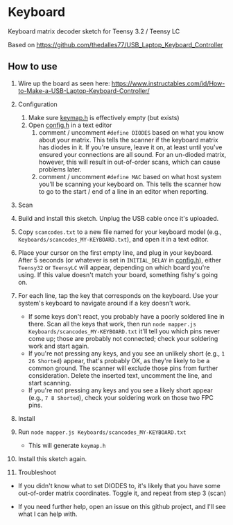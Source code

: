 # Keyboard

Keyboard matrix decoder sketch for Teensy 3.2 / Teensy LC

Based on https://github.com/thedalles77/USB_Laptop_Keyboard_Controller

## How to use

1. Wire up the board as seen here:
https://www.instructables.com/id/How-to-Make-a-USB-Laptop-Keyboard-Controller/

2. Configuration

    1. Make sure [keymap.h](./keymap.h) is effectively empty (but exists)
    2. Open [config.h](./config.h) in a text editor
        1. comment / uncomment `#define DIODES` based on what you know about
          your matrix.  This tells the scanner if the keyboard matrix has diodes
          in it.  If you're unsure, leave it on, at least until you've ensured
          your connections are all sound.  For an un-dioded matrix, however,
          this will result in out-of-order scans, which can cause problems later.
        2. comment / uncomment `#define MAC` based on what host system you'll
          be scanning your keyboard on.  This tells the scanner how to go to
          the start / end of a line in an editor when reporting.

3. Scan

  1. Build and install this sketch.  Unplug the USB cable once it's uploaded.
  2. Copy `scancodes.txt` to a new file named for your keyboard model (e.g.,
    `Keyboards/scancodes_MY-KEYBOARD.txt`), and open it in a text editor.
  3. Place your cursor on the first empty line, and plug in your keyboard.  After
    5 seconds (or whatever is set in `INITIAL_DELAY` in [config.h](./config.h)),
    either `Teensy32` or `TeensyLC` will appear, depending on which board you're
    using.  If this value doesn't match your board, something fishy's going on.
  4. For each line, tap the key that corresponds on the keyboard.  Use your
    system's keyboard to navigate around if a key doesn't work.
      - If some keys don't react, you probably have a poorly soldered line in
        there. Scan all the keys that work, then run
          `node mapper.js Keyboards/scancodes_MY-KEYBOARD.txt`
        it'll tell you which pins never come up; those are probably not
        connected; check your soldering work and start again.
      - If you're not pressing any keys, and you see an unlikely short (e.g.,
        `1 26 Shorted`) appear, that's probably OK, as they're likely to be a
        common ground.  The scanner will exclude those pins from further
        consideration.  Delete the inserted text, uncomment the line, and
        start scanning.
      - If you're not pressing any keys and you see a likely short appear (e.g.,
        `7 8 Shorted`), check your soldering work on those two FPC pins.

4. Install

  1. Run `node mapper.js Keyboards/scancodes_MY-KEYBOARD.txt`
      - This will generate `keymap.h`
  2. Install this sketch again.

5. Troubleshoot

  - If you didn't know what to set DIODES to, it's likely that you have some
    out-of-order matrix coordinates.  Toggle it, and repeat from step 3 (scan)

  - If you need further help, open an issue on this github project, and I'll see
    what I can help with.
